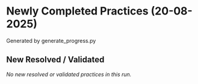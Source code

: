 # Newly Completed Practices (20-08-2025)

Generated by generate_progress.py


## New Resolved / Validated

_No new resolved or validated practices in this run._

